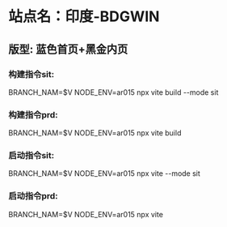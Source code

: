 # 站点名：印度-BDGWIN

## 版型: 蓝色首页+黑金内页

### 构建指令sit:
BRANCH_NAM=$V NODE_ENV=ar015 npx vite build --mode sit

### 构建指令prd:
BRANCH_NAM=$V NODE_ENV=ar015 npx vite build

### 启动指令sit:
BRANCH_NAM=$V NODE_ENV=ar015 npx vite --mode sit


### 启动指令prd:
BRANCH_NAM=$V NODE_ENV=ar015 npx vite

